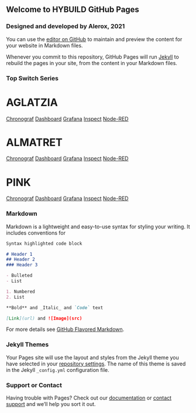 ## Welcome to HYBUILD GitHub Pages
### Designed and developed by Alerox, 2021

You can use the [editor on GitHub](https://github.com/hybuild-project/bems/edit/main/README.md) to maintain and preview the content for your website in Markdown files.

Whenever you commit to this repository, GitHub Pages will run [Jekyll](https://jekyllrb.com/) to rebuild the pages in your site, from the content in your Markdown files.

### Top Switch Series

# AGLATZIA

[Chronograf](https://hybuild-project.github.io/bems/AGL/Chronograf)
[Dashboard](https://hybuild-project.github.io/bems/AGL/Dashboard)
[Grafana](https://hybuild-project.github.io/bems/AGL/Grafana)
[Inspect](https://hybuild-project.github.io/bems/AGL/Inspect)
[Node-RED](https://hybuild-project.github.io/bems/AGL/Node-RED)

# ALMATRET

[Chronograf](https://hybuild-project.github.io/bems/ALM/Chronograf)
[Dashboard](https://hybuild-project.github.io/bems/ALM/Dashboard)
[Grafana](https://hybuild-project.github.io/bems/ALM/Grafana)
[Inspect](https://hybuild-project.github.io/bems/ALM/Inspect)
[Node-RED](https://hybuild-project.github.io/bems/ALM/Node-RED)

# PINK

[Chronograf](https://hybuild-project.github.io/bems/PINK/Chronograf)
[Dashboard](https://hybuild-project.github.io/bems/PINK/Dashboard)
[Grafana](https://hybuild-project.github.io/bems/PINK/Grafana)
[Inspect](https://hybuild-project.github.io/bems/PINK/Inspect)
[Node-RED](https://hybuild-project.github.io/bems/PINK/Node-RED)

### Markdown

Markdown is a lightweight and easy-to-use syntax for styling your writing. It includes conventions for

```markdown
Syntax highlighted code block

# Header 1
## Header 2
### Header 3

- Bulleted
- List

1. Numbered
2. List

**Bold** and _Italic_ and `Code` text

[Link](url) and ![Image](src)
```

For more details see [GitHub Flavored Markdown](https://guides.github.com/features/mastering-markdown/).

### Jekyll Themes

Your Pages site will use the layout and styles from the Jekyll theme you have selected in your [repository settings](https://github.com/hybuild-project/bems/settings). The name of this theme is saved in the Jekyll `_config.yml` configuration file.

### Support or Contact

Having trouble with Pages? Check out our [documentation](https://docs.github.com/categories/github-pages-basics/) or [contact support](https://support.github.com/contact) and we’ll help you sort it out.
